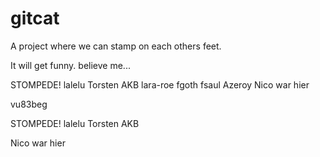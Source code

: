 # gitcat
A project where we can stamp on each others feet.

It will get funny. believe me...

STOMPEDE! lalelu Torsten AKB lara-roe fgoth fsaul Azeroy Nico war hier



vu83beg

STOMPEDE! lalelu
Torsten AKB

Nico war hier


